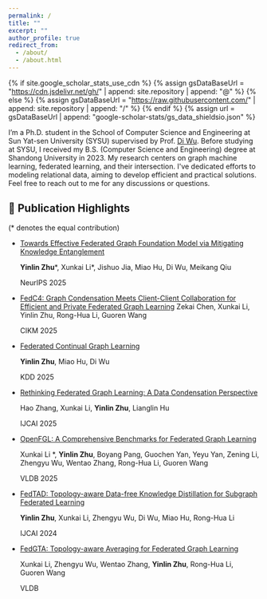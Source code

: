 ```yaml
---
permalink: /
title: ""
excerpt: ""
author_profile: true
redirect_from: 
  - /about/
  - /about.html
---
```


{% if site.google_scholar_stats_use_cdn %}
{% assign gsDataBaseUrl = "https://cdn.jsdelivr.net/gh/" | append: site.repository | append: "@" %}
{% else %}
{% assign gsDataBaseUrl = "https://raw.githubusercontent.com/" | append: site.repository | append: "/" %}
{% endif %}
{% assign url = gsDataBaseUrl | append: "google-scholar-stats/gs_data_shieldsio.json" %}

<span class='anchor' id='about-me'></span>



I’m a Ph.D. student in the School of Computer Science and Engineering at Sun Yat-sen University (SYSU) supervised by Prof. [Di Wu](https://netlabsysu.org/dwu/index.html). Before studying at SYSU, I received my B.S. (Computer Science and Engineering) degree at Shandong University in 2023. My research centers on graph machine learning, federated learning, and their intersection. I've dedicated efforts to modeling relational data, aiming to develop efficient and practical solutions. Feel free to reach out to me for any discussions or questions.




## 📝 Publication Highlights
(* denotes the equal contribution)
- [Towards Effective Federated Graph Foundation Model via Mitigating Knowledge Entanglement](https://arxiv.org/abs/2505.12684)
  
  **Yinlin Zhu***, Xunkai Li*, Jishuo Jia, Miao Hu, Di Wu, Meikang Qiu
  
  NeurIPS 2025

- [FedC4: Graph Condensation Meets Client-Client Collaboration for Efficient and Private Federated Graph Learning](https://arxiv.org/abs/2504.14188)
  Zekai Chen, Xunkai Li, Yinlin Zhu, Rong-Hua Li, Guoren Wang

  CIKM 2025
  
- [Federated Continual Graph Learning](https://arxiv.org/abs/2411.18919)
  
  **Yinlin Zhu**, Miao Hu, Di Wu
  
  KDD 2025

- [Rethinking Federated Graph Learning: A Data Condensation Perspective](https://arxiv.org/abs/2505.02573)

  Hao Zhang, Xunkai Li, **Yinlin Zhu**, Lianglin Hu

  IJCAI 2025
  
- [OpenFGL: A Comprehensive Benchmarks for Federated Graph Learning](https://arxiv.org/abs/2408.16288)
  
  Xunkai Li *, **Yinlin Zhu**, Boyang Pang, Guochen Yan, Yeyu Yan, Zening Li, Zhengyu Wu, Wentao Zhang, Rong-Hua Li, Guoren Wang
  
  VLDB 2025
  
- [FedTAD: Topology-aware Data-free Knowledge Distillation for Subgraph Federated Learning](https://arxiv.org/abs/2404.14061v2)
  
  **Yinlin Zhu**, Xunkai Li, Zhengyu Wu, Di Wu, Miao Hu, Rong-Hua Li
  
  IJCAI 2024

- [FedGTA: Topology-aware Averaging for Federated Graph Learning](https://dl.acm.org/doi/abs/10.14778/3617838.3617842)
  
  Xunkai Li, Zhengyu Wu, Wentao Zhang, **Yinlin Zhu**, Rong-Hua Li, Guoren Wang
  
  VLDB






